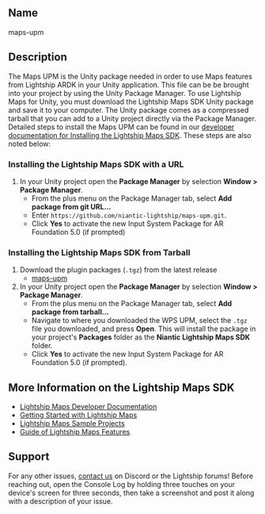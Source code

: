 ## Name
maps-upm

## Description
The Maps UPM is the Unity package needed in order to use Maps features from Lightship ARDK in your Unity application. This file can be be brought into your project by using the Unity Package Manager. To use Lightship Maps for Unity, you must download the Lightship Maps SDK Unity package and save it to your computer. The Unity package comes as a compressed tarball that you can add to a Unity project directly via the Package Manager. Detailed steps to install the Maps UPM can be found in our [developer documentation for Installing the Lightship Maps SDK](https://lightship.dev/docs/maps/install/). These steps are also noted below:

### Installing the Lightship Maps SDK with a URL
1. In your Unity project open the **Package Manager** by selection **Window > Package Manager**. 
	- From the plus menu on the Package Manager tab, select **Add package from git URL...**
	- Enter `https://github.com/niantic-lightship/maps-upm.git`. 
	- Click **Yes** to activate the new Input System Package for AR Foundation 5.0 (if prompted)

### Installing the Lightship Maps SDK from Tarball
1. Download the plugin packages (`.tgz`) from the latest release
	- [maps-upm](https://github.com/niantic-lightship/maps-upm/releases/latest)
2. In your Unity project open the **Package Manager** by selection **Window > Package Manager**. 
	- From the plus menu on the Package Manager tab, select **Add package from tarball...**
	- Navigate to where you downloaded the WPS UPM, select the `.tgz` file you downloaded, and press **Open**. This will install the package in your project's **Packages** folder as the **Niantic Lightship Maps SDK** folder. 
	- Click **Yes** to activate the new Input System Package for AR Foundation 5.0 (if prompted). 

## More Information on the Lightship Maps SDK
- [Lightship Maps Developer Documentation](https://lightship.dev/docs/maps/)
- [Getting Started with Lightship Maps](https://lightship.dev/docs/maps/getting_started/)
- [Lightship Maps Sample Projects](https://lightship.dev/docs/maps/sample_projects/)
- [Guide of Lightship Maps Features](https://lightship.dev/docs/maps/unity/)

## Support
For any other issues, [contact us](https://lightship.dev/docs/ardk/contact_us/) on Discord or the Lightship forums! Before reaching out, open the Console Log by holding three touches on your device's screen for three seconds, then take a screenshot and post it along with a description of your issue.
